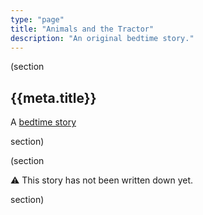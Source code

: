 ```yaml
---
type: "page"
title: "Animals and the Tractor"
description: "An original bedtime story."
---
```


(section

## {{meta.title}}

A [bedtime story](/bedtime-stories)

section)

(section

:warning: This story has not been written down yet.

<!-- **Once upon a time...**

**The end.** -->

section)